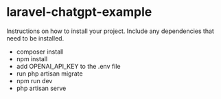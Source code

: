 # laravel-chatgpt-example
Instructions on how to install your project. Include any dependencies that need to be installed.
- composer install
- npm install
- add OPENAI_API_KEY to the .env file
- run php artisan migrate
- npm run dev
- php artisan serve
